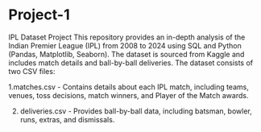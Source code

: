 # Project-1
IPL Dataset Project
This repository provides an in-depth analysis of the Indian Premier League (IPL) from 2008 to 2024 using SQL and Python (Pandas, Matplotlib, Seaborn). The dataset is sourced from Kaggle and includes match details and ball-by-ball deliveries.
The dataset consists of two CSV files:

1.matches.csv - Contains details about each IPL match, including teams, venues, toss decisions, match winners, and Player of the Match awards.

2. deliveries.csv - Provides ball-by-ball data, including batsman, bowler, runs, extras, and dismissals.
